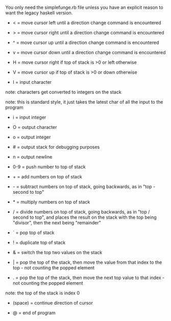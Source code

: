 You only need the simplefunge.rb file unless you have an explicit reason to want the legacy haskell version.

- < = move cursor left until a direction change command is encountered

- \> = move cursor right until a direction change command is encountered

- ^ = move cursor up until a direction change command is encountered

- v = move cursor down until a direction change command is encountered

- H = move cursor right if top of stack is >0 or left otherwise

- V = move cursor up if top of stack is >0 or down otherwise

- I = input character

note: characters get converted to integers on the stack

note: this is standard style, it just takes the latest char of all the input to the program

- i = input integer

- O = output character

- o = output integer

- \# = output stack for debugging purposes

- n = output newline

- 0-9 = push number to top of stack

- \+ = add numbers on top of stack

- \- = subtract numbers on top of stack, going backwards, as in "top - second to top"

- \* = multiply numbers on top of stack

- / = divide numbers on top of stack, going backwards, as in "top / second to top", and places the result on the stack with the top being "divisor", then the next being "remainder"

- ` =  pop top of stack

- ! = duplicate top of stack

- & = switch the top two values on the stack

- | = pop the top of the stack, then move the value from that index to the top - not counting the popped element

- . = pop the top of the stack, then move the next top value to that index - not counting the popped element

note: the top of the stack is index 0

- (space) = continue direction of cursor

- @ = end of program

